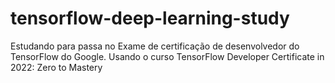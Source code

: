 # tensorflow-deep-learning-study
Estudando para passa no Exame de certificação de desenvolvedor do TensorFlow do Google. Usando o curso TensorFlow Developer Certificate in 2022: Zero to Mastery
